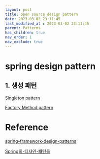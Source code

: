 ```yaml
---
layout: post
title: open source design pattern
date: 2023-03-02 23:11:45
last_modified_at : 2023-03-02 23:11:45
parent: Patterns
has_children: true
nav_order: 1
nav_exclude: true
---
```


# spring design pattern

## 1. 생성 패턴

[Singleton pattern](opensourcepatterns/singleton.md)  

[Factory Method pattern](opensourcepatterns/factorymethod.md)  

# Reference

[spring-framework-design-patterns](https://www.baeldung.com/spring-framework-design-patterns)

[Spring의-디자인-패턴들](https://velog.io/@sangmin7648/Spring%EC%9D%98-%EB%94%94%EC%9E%90%EC%9D%B8-%ED%8C%A8%ED%84%B4%EB%93%A4)